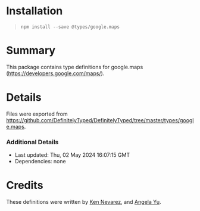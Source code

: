 # Installation
> `npm install --save @types/google.maps`

# Summary
This package contains type definitions for google.maps (https://developers.google.com/maps/).

# Details
Files were exported from https://github.com/DefinitelyTyped/DefinitelyTyped/tree/master/types/google.maps.

### Additional Details
 * Last updated: Thu, 02 May 2024 16:07:15 GMT
 * Dependencies: none

# Credits
These definitions were written by [Ken Nevarez](https://github.com/kwnevarez), and [Angela Yu](https://github.com/wangela).
